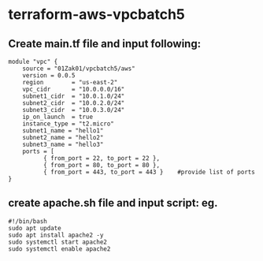 # terraform-aws-vpcbatch5
## Create main.tf file and input following:
```hcl
module "vpc" {
    source = "01Zak01/vpcbatch5/aws"
    version = 0.0.5
    region        = "us-east-2"
    vpc_cidr      = "10.0.0.0/16"
    subnet1_cidr  = "10.0.1.0/24"
    subnet2_cidr  = "10.0.2.0/24"
    subnet3_cidr  = "10.0.3.0/24"
    ip_on_launch  = true
    instance_type = "t2.micro"
    subnet1_name = "hello1"
    subnet2_name = "hello2"
    subnet3_name = "hello3"
    ports = [
          { from_port = 22, to_port = 22 },
          { from_port = 80, to_port = 80 },
          { from_port = 443, to_port = 443 }    #provide list of ports
}
```
## create apache.sh file and input script: eg.
```hcl
#!/bin/bash
sudo apt update 
sudo apt install apache2 -y
sudo systemctl start apache2
sudo systemctl enable apache2
```